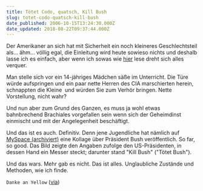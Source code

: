 ```yaml
---
title: Tötet Codo, quatsch, Kill Bush
slug: totet-codo-quatsch-kill-bush
date_published: 2006-10-15T13:24:30.000Z
date_updated: 2018-08-22T09:37:44.000Z
---
```


Der Amerikaner an sich hat mit Sicherheit ein noch kleineres Geschlechtsteil als... ähm... völlig egal, die Einleitung wird heute sowieso nichts und deshalb lasse ich es einfach, aber wenn ich sowas wie [hier](http://derstandard.at/?url=/?id=2624116) lese dreht sich alles verquer.

Man stelle sich vor ein 14-jähriges Mädchen säße im Unterricht. Die Türe würde aufspringen und ein paar nette Herren des CIA marschierten herein, schnappten die Kleine  und würden Sie zum Verhör bringen. Nette Vorstellung, nicht wahr? 

Und nun aber zum Grund des Ganzen, es muss ja wohl etwas bahnbrechend Brachiales vorgefallen sein wenn sich der Geheimdinst einmischt und mit der Angelegenheit beschäftigt. 

Und das ist es auch. Definitiv. Denn jene Jugendliche hat nämlich auf [MySpace (archiviert)](http://web.archive.org/web/20061017181551/http://www.myspace.com/) eine Kollage über Präsident Bush veröffentlich. So far, so good. Das Bild zeigte den Angaben zufolge den US-Präsidenten, in dessen Hand ein Messer steckt; darunter stand "Kill Bush" ("Tötet Bush").

Und das wars. Mehr gab es nicht. Das ist alles. Unglaubliche Zustände und Methoden, wie ich finde.

`Danke an Yellow`
([via](http://derstandard.at/?url=/?id=2624116))
